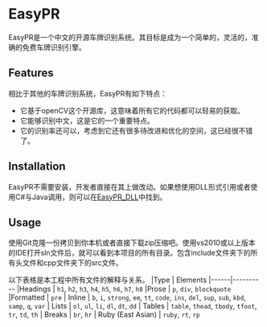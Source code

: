EasyPR
======

EasyPR是一个中文的开源车牌识别系统。其目标是成为一个简单的，灵活的，准确的免费车牌识别引擎。



Features
-------

相比于其他的车牌识别系统，EasyPR有如下特点：
* 它基于openCV这个开源库，这意味着所有它的代码都可以轻易的获取。
* 它能够识别中文，这是它的一个重要特点。
* 它的识别率还可以，考虑到它还有很多待改进和优化的空间，这已经很不错了。



Installation
-----------

EasyPR不需要安装，开发者直接在其上做改动。如果想使用DLL形式引用或者使用C#与Java调用，则可以在[EasyPR_DLL](https://github.com/liuruoze/EasyPR_Dll)中找到。



Usage
-----

使用Git克隆一份拷贝到你本机或者直接下载zip压缩吧。使用vs2010或以上版本的IDE打开sln文件后，就可以看到本项目的所有目录。包含include文件夹下的所有头文件和cpp文件夹下的src文件。

以下表格是本工程中所有文件的解释与关系。
|Type | Elements
|------|----------
|Headings | `h1`, `h2`, `h3`, `h4`, `h5`, `h6`, `h7`, `h8`
|Prose |  `p`, `div`, `blockquote`
|Formatted | `pre`
| Inline | `b`, `i`, `strong`, `em`, `tt`, `code`, `ins`, `del`, `sup`, `sub`, `kbd`, `samp`, `q`, `var`
| Lists | `ol`, `ul`, `li`, `dl`, `dt`, `dd`
| Tables | `table`, `thead`, `tbody`, `tfoot`, `tr`, `td`, `th`
| Breaks | `br`, `hr`
| Ruby (East Asian) | `ruby`, `rt`, `rp`
